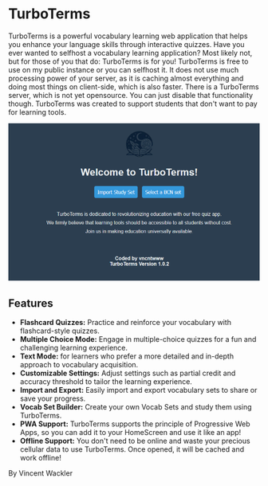# TurboTerms

TurboTerms is a powerful vocabulary learning web application that helps you enhance your language skills through interactive quizzes.
Have you ever wanted to selfhost a vocabulary learning application? Most likely not, but for those of you that do: TurboTerms is for you!
TurboTerms is free to use on my public instance or you can selfhost it. It does not use much processing power of your server, as it is caching almost everything and doing most things on client-side, which is also faster. There is a TurboTerms server, which is not yet opensource. You can just disable that functionality though. TurboTerms was created to support students that don't want to pay for learning tools.

![Turboterms](https://github.com/TheBeaconCrafter/TurboTerms/blob/main/img/turbotermsscreenshot.png?raw=true)

## Features

- **Flashcard Quizzes:** Practice and reinforce your vocabulary with flashcard-style quizzes.
- **Multiple Choice Mode:** Engage in multiple-choice quizzes for a fun and challenging learning experience.
- **Text Mode:** for learners who prefer a more detailed and in-depth approach to vocabulary acquisition.
- **Customizable Settings:** Adjust settings such as partial credit and accuracy threshold to tailor the learning experience.
- **Import and Export:** Easily import and export vocabulary sets to share or save your progress.
- **Vocab Set Builder:** Create your own Vocab Sets and study them using TurboTerms.
- **PWA Support:** TurboTerms supports the principle of Progressive Web Apps, so you can add it to your HomeScreen and use it like an app!
- **Offline Support:** You don't need to be online and waste your precious cellular data to use TurboTerms. Once opened, it will be cached and work offline!

By Vincent Wackler